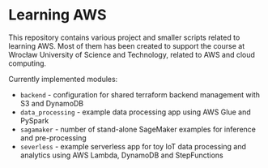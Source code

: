 # Learning AWS

This repository contains various project and smaller scripts related to learning AWS. Most of them has been created to
support the course at Wrocław University of Science and Technology, related to AWS and cloud computing.

Currently implemented modules:
* `backend` - configuration for shared terraform backend management with S3 and DynamoDB
* `data_processing` - example data processing app using AWS Glue and PySpark
* `sagamaker` - number of stand-alone SageMaker examples for inference and pre-processing
* `severless` - example serverless app for toy IoT data processing and analytics using AWS Lambda, DynamoDB and StepFunctions
